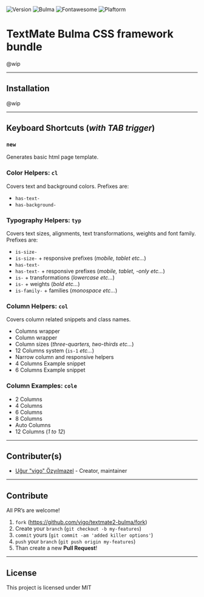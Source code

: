 ![Version](https://img.shields.io/badge/version-0.1.0-orange.svg)
![Bulma](https://img.shields.io/badge/bulma-0.7.2-green.svg)
![Fontawesome](https://img.shields.io/badge/fontawesome-5.3.1-green.svg)
![Plaftorm](https://img.shields.io/badge/platform-TextMate-blue.svg)

# TextMate Bulma CSS framework bundle

@wip

---

## Installation

@wip

---

## Keyboard Shortcuts (*with TAB trigger*)

### `new`

Generates basic html page template.

### Color Helpers: `cl`

Covers text and background colors. Prefixes are:

- `has-text-`
- `has-background-`

### Typography Helpers: `typ`

Covers text sizes, alignments, text transformations, weights and font family.
Prefixes are:

- `is-size-`
- `is-size-` + responsive prefixes (*mobile, tablet etc...*)
- `has-text-`
- `has-text-` + responsive prefixes (*mobile, tablet, -only etc...*)
- `is-` + transformations (*lowercase etc...*)
- `is-` + weights (*bold etc...*)
- `is-family-` + families (*monospace etc...*)

### Column Helpers: `col`

Covers column related snippets and class names.

- Columns wrapper
- Column wrapper
- Column sizes (*three-quarters, two-thirds etc...*)
- 12 Columns system (`is-1` *etc...*)
- Narrow column and responsive helpers
- 4 Columns Example snippet
- 6 Columns Example snippet

### Column Examples: `cole`

- 2 Columns
- 4 Columns
- 6 Columns
- 8 Columns
- Auto Columns
- 12 Columns (*1 to 12*)

---

## Contributer(s)

* [Uğur "vigo" Özyılmazel](https://github.com/vigo) - Creator, maintainer


---


## Contribute

All PR’s are welcome!

1. `fork` (https://github.com/vigo/textmate2-bulma/fork)
1. Create your `branch` (`git checkout -b my-features`)
1. `commit` yours (`git commit -am 'added killer options'`)
1. `push` your `branch` (`git push origin my-features`)
1. Than create a new **Pull Request**!


---


## License

This project is licensed under MIT

